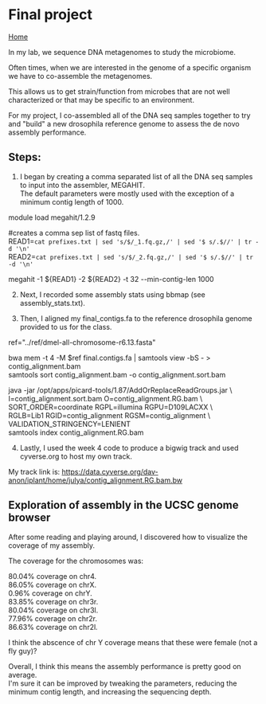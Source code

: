 # Final project

[Home](https://github.com/Javelarb/Advanced_Informatics_2021)

In my lab, we sequence DNA metagenomes to study the microbiome.  

Often times, when we are interested in the genome of a specific organism we have to co-assemble the metagenomes.  

This allows us to get strain/function from microbes that are not well characterized or that may be specific to an environment.  

For my project, I co-assembled all of the DNA seq samples together to try and "build" a new drosophila reference genome to assess the de novo assembly performance. 

## Steps:
1. I began by creating a comma separated list of all the DNA seq samples to input into the assembler, MEGAHIT.  
The default parameters were mostly used with the exception of a minimum contig length of 1000.  

module load megahit/1.2.9

#creates a comma sep list of fastq files.  
READ1=`cat prefixes.txt | sed 's/$/_1.fq.gz,/' | sed '$ s/.$//' | tr -d '\n'`  
READ2=`cat prefixes.txt | sed 's/$/_2.fq.gz,/' | sed '$ s/.$//' | tr -d '\n'`  

megahit -1 ${READ1} -2 ${READ2} -t 32 --min-contig-len 1000  

2. Next, I recorded some assembly stats using bbmap (see assembly_stats.txt).  

3. Then, I aligned my final_contigs.fa to the reference drosophila genome provided to us for the class.

ref="../ref/dmel-all-chromosome-r6.13.fasta"  

bwa mem -t 4 -M $ref final.contigs.fa | samtools view -bS - > contig_alignment.bam  
samtools sort contig_alignment.bam -o contig_alignment.sort.bam  

java -jar /opt/apps/picard-tools/1.87/AddOrReplaceReadGroups.jar \  
I=contig_alignment.sort.bam O=contig_alignment.RG.bam \  
SORT_ORDER=coordinate RGPL=illumina RGPU=D109LACXX \  
RGLB=Lib1 RGID=contig_alignment RGSM=contig_alignment \  
VALIDATION_STRINGENCY=LENIENT  
samtools index contig_alignment.RG.bam  

4. Lastly, I used the week 4 code to produce a bigwig track and used cyverse.org to host my own track.  

My track link is: https://data.cyverse.org/dav-anon/iplant/home/julya/contig_alignment.RG.bam.bw

## Exploration of assembly in the UCSC genome browser

After some reading and playing around, I discovered how to visualize the coverage of my assembly.

The coverage for the chromosomes was:

80.04% coverage on chr4.  
86.05% coverage on chrX.  
0.96% coverage on chrY.  
83.85% coverage on chr3r.  
80.04% coverage on chr3l.  
77.96% coverage on chr2r.  
86.63% coverage on chr2l.  

I think the abscence of chr Y coverage means that these were female (not a fly guy)?  

Overall, I think this means the assembly performance is pretty good on average.  
I'm sure it can be improved by tweaking the parameters, reducing the minimum contig length, and increasing the sequencing depth.  
